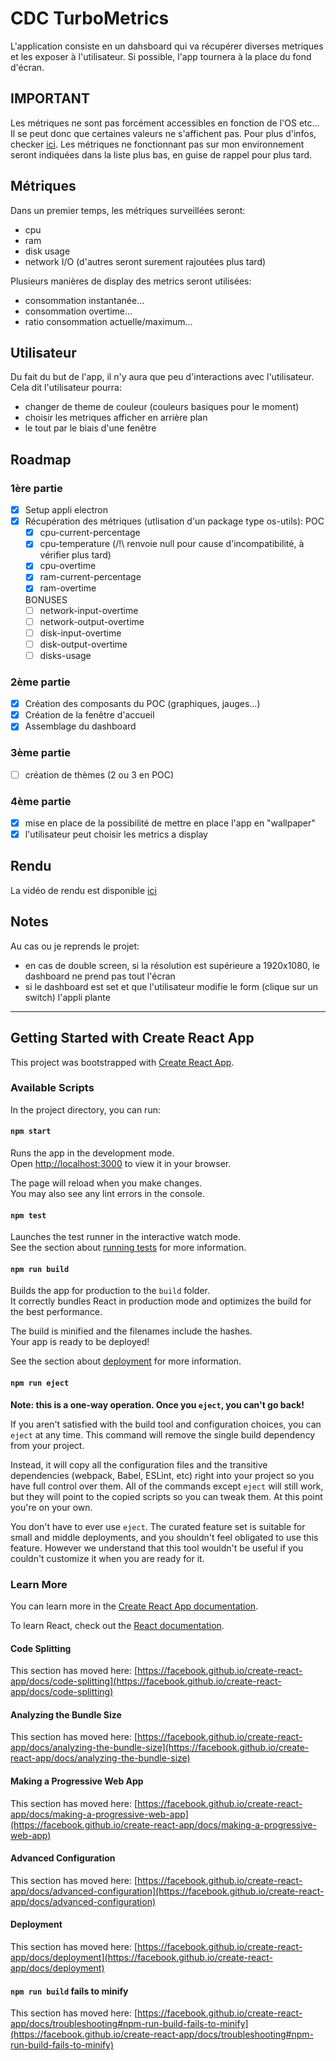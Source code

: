 # CDC TurboMetrics

L'application consiste en un dahsboard qui va récupérer diverses metriques et les exposer à l'utilisateur. Si possible, l'app tournera à la place du fond d'écran.

## IMPORTANT

Les métriques ne sont pas forcément accessibles en fonction de l'OS etc... Il se peut donc que certaines valeurs ne s'affichent pas. Pour plus d'infos, checker [ici](https://systeminformation.io/).
Les métriques ne fonctionnant pas sur mon environnement seront indiquées dans la liste plus bas, en guise de rappel pour plus tard.

## Métriques

Dans un premier temps, les métriques surveillées seront:
- cpu
- ram
- disk usage
- network I/O
(d'autres seront surement rajoutées plus tard)

Plusieurs manières de display des metrics seront utilisées:
- consommation instantanée...
- consommation overtime...
- ratio consommation actuelle/maximum...

## Utilisateur

Du fait du but de l'app, il n'y aura que peu d'interactions avec l'utilisateur.
Cela dit l'utilisateur pourra:
- changer de theme de couleur (couleurs basiques pour le moment)
- choisir les metriques afficher en arrière plan
- le tout par le biais d'une fenêtre 

## Roadmap

### 1ère partie

- [x] Setup appli electron  
- [x] Récupération des métriques (utlisation d'un package type os-utils):
    POC
    - [x] cpu-current-percentage
    - [x] cpu-temperature (/!\ renvoie null pour cause d'incompatibilité, à vérifier plus tard)
    - [x] cpu-overtime
    - [x] ram-current-percentage
    - [x] ram-overtime

    BONUSES
    - [ ] network-input-overtime
    - [ ] network-output-overtime
    - [ ] disk-input-overtime
    - [ ] disk-output-overtime
    - [ ] disks-usage

### 2ème partie

- [x] Création des composants du POC (graphiques, jauges...)
- [x] Création de la fenêtre d'accueil
- [x] Assemblage du dashboard

### 3ème partie

- [ ] création de thèmes (2 ou 3 en POC)

### 4ème partie

- [x] mise en place de la possibilité de mettre en place l'app en "wallpaper"
- [x] l'utilisateur peut choisir les metrics a display

## Rendu

La vidéo de rendu est disponible [ici](https://youtu.be/mnrE84-wnP0)

## Notes

Au cas ou je reprends le projet:
- en cas de double screen, si la résolution est supérieure a 1920x1080, le dashboard ne prend pas tout l'écran
- si le dashboard est set et que l'utilisateur modifie le form (clique sur un switch) l'appli plante

---

## Getting Started with Create React App

This project was bootstrapped with [Create React App](https://github.com/facebook/create-react-app).

### Available Scripts

In the project directory, you can run:

#### `npm start`

Runs the app in the development mode.\
Open [http://localhost:3000](http://localhost:3000) to view it in your browser.

The page will reload when you make changes.\
You may also see any lint errors in the console.

#### `npm test`

Launches the test runner in the interactive watch mode.\
See the section about [running tests](https://facebook.github.io/create-react-app/docs/running-tests) for more information.

#### `npm run build`

Builds the app for production to the `build` folder.\
It correctly bundles React in production mode and optimizes the build for the best performance.

The build is minified and the filenames include the hashes.\
Your app is ready to be deployed!

See the section about [deployment](https://facebook.github.io/create-react-app/docs/deployment) for more information.

#### `npm run eject`

**Note: this is a one-way operation. Once you `eject`, you can't go back!**

If you aren't satisfied with the build tool and configuration choices, you can `eject` at any time. This command will remove the single build dependency from your project.

Instead, it will copy all the configuration files and the transitive dependencies (webpack, Babel, ESLint, etc) right into your project so you have full control over them. All of the commands except `eject` will still work, but they will point to the copied scripts so you can tweak them. At this point you're on your own.

You don't have to ever use `eject`. The curated feature set is suitable for small and middle deployments, and you shouldn't feel obligated to use this feature. However we understand that this tool wouldn't be useful if you couldn't customize it when you are ready for it.

### Learn More

You can learn more in the [Create React App documentation](https://facebook.github.io/create-react-app/docs/getting-started).

To learn React, check out the [React documentation](https://reactjs.org/).

#### Code Splitting

This section has moved here: [https://facebook.github.io/create-react-app/docs/code-splitting](https://facebook.github.io/create-react-app/docs/code-splitting)

#### Analyzing the Bundle Size

This section has moved here: [https://facebook.github.io/create-react-app/docs/analyzing-the-bundle-size](https://facebook.github.io/create-react-app/docs/analyzing-the-bundle-size)

#### Making a Progressive Web App

This section has moved here: [https://facebook.github.io/create-react-app/docs/making-a-progressive-web-app](https://facebook.github.io/create-react-app/docs/making-a-progressive-web-app)

#### Advanced Configuration

This section has moved here: [https://facebook.github.io/create-react-app/docs/advanced-configuration](https://facebook.github.io/create-react-app/docs/advanced-configuration)

#### Deployment

This section has moved here: [https://facebook.github.io/create-react-app/docs/deployment](https://facebook.github.io/create-react-app/docs/deployment)

#### `npm run build` fails to minify

This section has moved here: [https://facebook.github.io/create-react-app/docs/troubleshooting#npm-run-build-fails-to-minify](https://facebook.github.io/create-react-app/docs/troubleshooting#npm-run-build-fails-to-minify)
